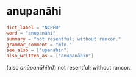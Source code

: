 # anupanāhi

``` toml
dict_label = "NCPED"
word = "anupanāhi"
summary = "not resentful; without rancor."
grammar_comment = "mfn."
see_also = ["upanāhin"]
also_written_as = ["anupanāhin"]
```

(also *anūpanāhi(n)*) not resentful; without rancor.

